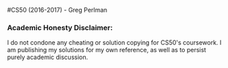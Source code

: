 #CS50 (2016-2017) - Greg Perlman

### Academic Honesty Disclaimer:

I do not condone any cheating or solution copying for CS50's coursework. I am publishing my solutions for my own reference, as well as to persist purely academic discussion.


